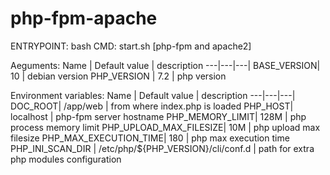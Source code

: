 # php-fpm-apache

ENTRYPOINT: bash
CMD: start.sh [php-fpm and apache2]


Aeguments:
Name | Default value | description
---|---|---|
BASE_VERSION| 10 | debian version
PHP_VERSION | 7.2 | php version

Environment variables:
Name | Default value | description
---|---|---|
DOC_ROOT| /app/web | from where index.php is loaded
PHP_HOST| localhost | php-fpm server hostname
PHP_MEMORY_LIMIT| 128M | php process memory limit
PHP_UPLOAD_MAX_FILESIZE| 10M | php upload max filesize
PHP_MAX_EXECUTION_TIME| 180 | php max execution time
PHP_INI_SCAN_DIR | /etc/php/${PHP_VERSION}/cli/conf.d | path for extra php modules configuration
